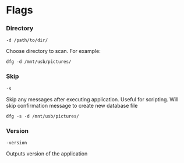 # Flags

### Directory
`-d /path/to/dir/`

Choose directory to scan. For example:

	dfg -d /mnt/usb/pictures/

### Skip
`-s`

Skip any messages after executing application. Useful for scripting. Will skip confirmation message to create new database file

	dfg -s -d /mnt/usb/pictures/

### Version

`-version`

Outputs version of the application



